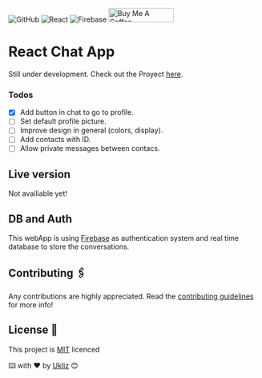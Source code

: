 ![GitHub](https://img.shields.io/github/license/Uklizdev/The-Food-Hub?style=for-the-badge) ![React](https://img.shields.io/badge/React-20232A?style=for-the-badge&logo=react&logoColor=61DAFB) <img alt="Firebase" src="https://img.shields.io/badge/firebase-%23039BE5.svg?style=for-the-badge&logo=firebase"/> <a href="https://www.buymeacoffee.com/ukliz" target="_blank"><img src="https://cdn.buymeacoffee.com/buttons/default-orange.png" alt="Buy Me A Coffee" height="28" width="130"></a>

# React Chat App

Still under development. Check out the Proyect [here](https://github.com/Uklizdev/Chat-App/projects/1).

### Todos

- [x] Add button in chat to go to profile.
- [ ] Set default profile picture.
- [ ] Improve design in general (colors, display).
- [ ] Add contacts with ID.
- [ ] Allow private messages between contacs.

## Live version

Not availiable yet!

## DB and Auth

This webApp is using [Firebase](https://firebase.google.com/) as authentication system and real time database to store the conversations.

## Contributing 🖇️

Any contributions are highly appreciated. Read the [contributing guidelines](https://github.com/Uklizdev/Chat-App/blob/master/CONTRIBUTING.md) for more info!

## License 📄

This project is [MIT](https://choosealicense.com/licenses/mit/) licenced

⌨️ with ❤️ by [Ukliz](https://github.com/Uklizdev) 😊
